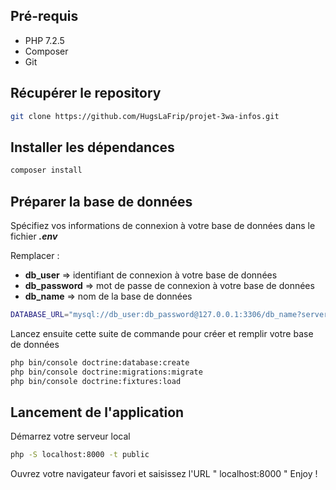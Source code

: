 ## Pré-requis

* PHP 7.2.5
* Composer
* Git

## Récupérer le repository

```bash
git clone https://github.com/HugsLaFrip/projet-3wa-infos.git
```

## Installer les dépendances

```bash
composer install
```

## Préparer la base de données

Spécifiez vos informations de connexion à votre base de données dans le fichier ***.env***

Remplacer :
  * **db_user** => identifiant de connexion à votre base de données
  * **db_password** => mot de passe de connexion à votre base de données
  * **db_name** => nom de la base de données

```bash
DATABASE_URL="mysql://db_user:db_password@127.0.0.1:3306/db_name?serverVersion=5.7"
```

Lancez ensuite cette suite de commande pour créer et remplir votre base de données

```bash
php bin/console doctrine:database:create
php bin/console doctrine:migrations:migrate
php bin/console doctrine:fixtures:load
```

## Lancement de l'application

Démarrez votre serveur local

```bash
php -S localhost:8000 -t public
```

Ouvrez votre navigateur favori et saisissez l'URL " localhost:8000 "
Enjoy !